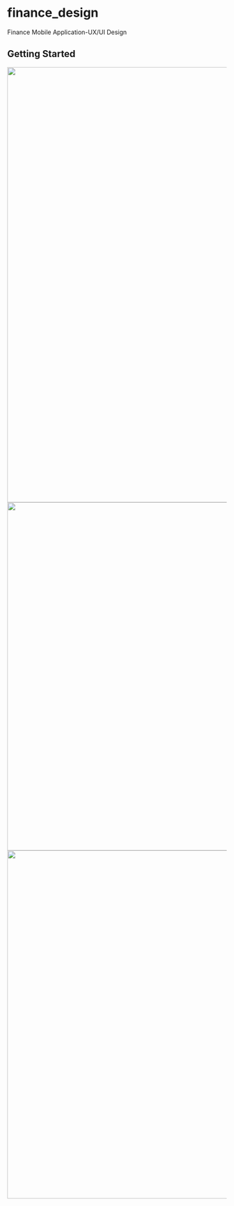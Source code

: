 # finance_design

Finance Mobile Application-UX/UI Design

## Getting Started

<img src="https://user-images.githubusercontent.com/59014749/111068614-9146b800-84da-11eb-8eeb-cfacdb31377a.jpg" width="1000">
<img src="https://user-images.githubusercontent.com/59014749/111068623-986dc600-84da-11eb-81c5-a948d0494ce7.png" height="800">
<img src="https://user-images.githubusercontent.com/59014749/111068626-999ef300-84da-11eb-9f60-afe8137a8159.png" height="800">
